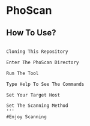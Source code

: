# PhoScan

## How To Use?

```markdown

Cloning This Repository

Enter The PhoScan Directory

Run The Tool

Type Help To See The Commands

Set Your Target Host

Set The Scanning Method
'''
#Enjoy Scanning
